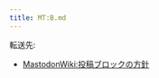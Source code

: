 ```yaml
---
title: MT:B.md
---
```

<div>

転送先:

-   [MastodonWiki:投稿ブロックの方針](/MastodonWiki:%E6%8A%95%E7%A8%BF%E3%83%96%E3%83%AD%E3%83%83%E3%82%AF%E3%81%AE%E6%96%B9%E9%87%9D "MastodonWiki:投稿ブロックの方針")

</div>

<div>

</div>
